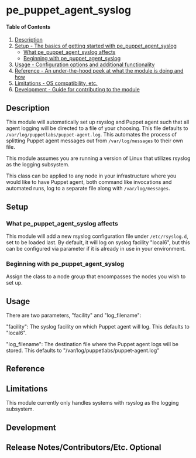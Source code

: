 
# pe_puppet_agent_syslog

#### Table of Contents

1. [Description](#description)
2. [Setup - The basics of getting started with pe_puppet_agent_syslog](#setup)
    * [What pe_puppet_agent_syslog affects](#what-pe_puppet_agent_syslog-affects)
    * [Beginning with pe_puppet_agent_syslog](#beginning-with-pe_puppet_agent_syslog)
3. [Usage - Configuration options and additional functionality](#usage)
4. [Reference - An under-the-hood peek at what the module is doing and how](#reference)
5. [Limitations - OS compatibility, etc.](#limitations)
6. [Development - Guide for contributing to the module](#development)

## Description

This module will automatically set up rsyslog and Puppet agent such that all agent logging will be directed to a file of your choosing.  This file defaults to `/var/log/puppetlabs/puppet-agent.log`.  This automates the process of splitting Puppet agent messages out from `/var/log/messages` to their own file.

This module assumes you are running a version of Linux that utilizes rsyslog as the logging subsystem.

This class can be applied to any node in your infrastructure where you would like to have Puppet agent, both command like invocations and automated runs, log to a separate file along with `/var/log/messages`.

## Setup

### What pe_puppet_agent_syslog affects

This module will add a new rsyslog configuration file under `/etc/rsyslog.d`, set to be loaded last.  By default, it will log on syslog facility "local6", but this can be configured via parameter if it is already in use in your environment.

### Beginning with pe_puppet_agent_syslog  

Assign the class to a node group that encompasses the nodes you wish to set up.

## Usage

There are two parameters, "facility" and "log_filename":

"facility": The syslog facility on which Puppet agent will log.  This defaults to "local6".

"log_filename": The destination file where the Puppet agent logs will be stored.  This defaults to "/var/log/puppetlabs/puppet-agent.log"

## Reference

## Limitations

This module currently only handles systems with rsyslog as the logging subsystem.

## Development

## Release Notes/Contributors/Etc. **Optional**

